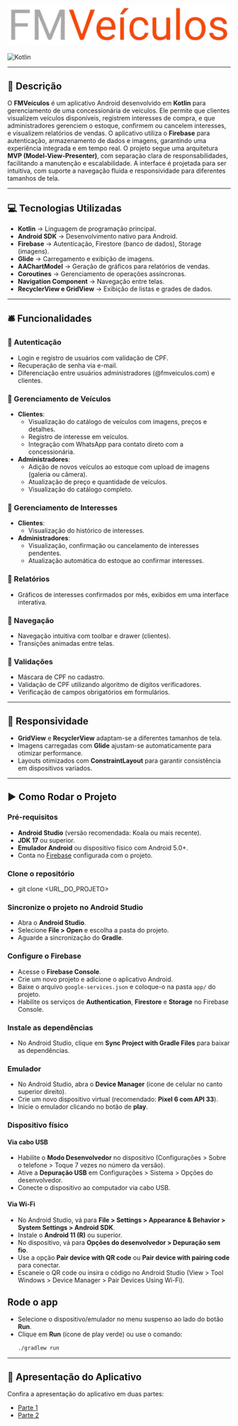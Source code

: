<img src="media/Logo.png" alt="Logo"/>

![Kotlin](https://img.shields.io/badge/Kotlin-2.2.0-blue?logo=kotlin)

---

## 📃 Descrição

O **FMVeículos** é um aplicativo Android desenvolvido em **Kotlin** para gerenciamento de uma concessionária de veículos. Ele permite que clientes visualizem veículos disponíveis, registrem interesses de compra, e que administradores gerenciem o estoque, confirmem ou cancelem interesses, e visualizem relatórios de vendas. O aplicativo utiliza o **Firebase** para autenticação, armazenamento de dados e imagens, garantindo uma experiência integrada e em tempo real. O projeto segue uma arquitetura **MVP (Model-View-Presenter)**, com separação clara de responsabilidades, facilitando a manutenção e escalabilidade. A interface é projetada para ser intuitiva, com suporte a navegação fluida e responsividade para diferentes tamanhos de tela.

---

## 💻 Tecnologias Utilizadas

- **Kotlin** → Linguagem de programação principal.
- **Android SDK** → Desenvolvimento nativo para Android.
- **Firebase** → Autenticação, Firestore (banco de dados), Storage (imagens).
- **Glide** → Carregamento e exibição de imagens.
- **AAChartModel** → Geração de gráficos para relatórios de vendas.
- **Coroutines** → Gerenciamento de operações assíncronas.
- **Navigation Component** → Navegação entre telas.
- **RecyclerView e GridView** → Exibição de listas e grades de dados.

---

## 🛎️ Funcionalidades

### 🔹 Autenticação

- Login e registro de usuários com validação de CPF.
- Recuperação de senha via e-mail.
- Diferenciação entre usuários administradores (@fmveiculos.com) e clientes.

### 🔹 Gerenciamento de Veículos

- **Clientes**:
  - Visualização do catálogo de veículos com imagens, preços e detalhes.
  - Registro de interesse em veículos.
  - Integração com WhatsApp para contato direto com a concessionária.
- **Administradores**:
  - Adição de novos veículos ao estoque com upload de imagens (galeria ou câmera).
  - Atualização de preço e quantidade de veículos.
  - Visualização do catálogo completo.

### 🔹 Gerenciamento de Interesses

- **Clientes**:
  - Visualização do histórico de interesses.
- **Administradores**:
  - Visualização, confirmação ou cancelamento de interesses pendentes.
  - Atualização automática do estoque ao confirmar interesses.

### 🔹 Relatórios

- Gráficos de interesses confirmados por mês, exibidos em uma interface interativa.

### 🔹 Navegação

- Navegação intuitiva com toolbar e drawer (clientes).
- Transições animadas entre telas.

### 🔹 Validações

- Máscara de CPF no cadastro.
- Validação de CPF utilizando algoritmo de dígitos verificadores.
- Verificação de campos obrigatórios em formulários.

---

## 📱 Responsividade

- **GridView** e **RecyclerView** adaptam-se a diferentes tamanhos de tela.
- Imagens carregadas com **Glide** ajustam-se automaticamente para otimizar performance.
- Layouts otimizados com **ConstraintLayout** para garantir consistência em dispositivos variados.

---

## ▶️ Como Rodar o Projeto

### Pré-requisitos

- **Android Studio** (versão recomendada: Koala ou mais recente).
- **JDK 17** ou superior.
- **Emulador Android** ou dispositivo físico com Android 5.0+.
- Conta no [Firebase](https://firebase.google.com/) configurada com o projeto.

### Clone o repositório

- git clone <URL_DO_PROJETO>

### Sincronize o projeto no Android Studio

- Abra o **Android Studio**.
-  Selecione **File > Open** e escolha a pasta do projeto.
- Aguarde a sincronização do **Gradle**.

### Configure o Firebase

- Acesse o **Firebase Console**.
- Crie um novo projeto e adicione o aplicativo Android.
- Baixe o arquivo `google-services.json` e coloque-o na pasta `app/` do projeto.
- Habilite os serviços de **Authentication**, **Firestore** e **Storage** no Firebase Console.

### Instale as dependências

- No Android Studio, clique em **Sync Project with Gradle Files** para baixar as dependências.

### Emulador

- No Android Studio, abra o **Device Manager** (ícone de celular no canto superior direito).
- Crie um novo dispositivo virtual (recomendado: **Pixel 6 com API 33**).
- Inicie o emulador clicando no botão de **play**.

### Dispositivo físico

#### Via cabo USB

- Habilite o **Modo Desenvolvedor** no dispositivo (Configurações > Sobre o telefone > Toque 7 vezes no número da versão).
- Ative a **Depuração USB** em Configurações > Sistema > Opções do desenvolvedor.
- Conecte o dispositivo ao computador via cabo USB.

#### Via Wi-Fi

- No Android Studio, vá para **File > Settings > Appearance & Behavior > System Settings > Android SDK**.
- Instale o **Android 11 (R)** ou superior.
- No dispositivo, vá para **Opções do desenvolvedor > Depuração sem fio**.
- Use a opção **Pair device with QR code** ou **Pair device with pairing code** para conectar.
- Escaneie o QR code ou insira o código no Android Studio (View > Tool Windows > Device Manager > Pair Devices Using Wi-Fi).

## Rode o app

- Selecione o dispositivo/emulador no menu suspenso ao lado do botão **Run**.
- Clique em **Run** (ícone de play verde) ou use o comando:
   ```bash
   ./gradlew run
   
---

## 🎥 Apresentação do Aplicativo

Confira a apresentação do aplicativo em duas partes:  

- [Parte 1](https://youtu.be/jwXPy-maq4Q)  
- [Parte 2](https://youtu.be/EmIp1Qk3-Ik)
